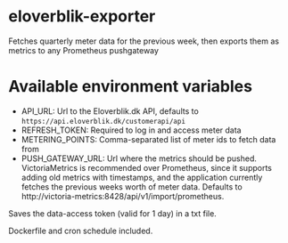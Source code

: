 # eloverblik-exporter
Fetches quarterly meter data for the previous week, then exports them as metrics to any Prometheus pushgateway

# Available environment variables
* API_URL: Url to the Eloverblik.dk API, defaults to `https://api.eloverblik.dk/customerapi/api`
* REFRESH_TOKEN: Required to log in and access meter data
* METERING_POINTS: Comma-separated list of meter ids to fetch data from
* PUSH_GATEWAY_URL: Url where the metrics should be pushed. VictoriaMetrics is recommended over Prometheus, since it supports adding old metrics with timestamps, and the application currently fetches the previous weeks worth of meter data. Defaults to http://victoria-metrics:8428/api/v1/import/prometheus.

Saves the data-access token (valid for 1 day) in a txt file.

Dockerfile and cron schedule included.
